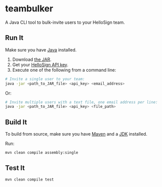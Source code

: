 # teambulker
A Java CLI tool to bulk-invite users to your HelloSign team.

## Run It

Make sure you have [Java](https://java.com/en/download/) installed.

1. Download [the JAR](/dist/teambulker.jar).
1. Get your [HelloSign API key](https://www.hellosign.com/home/myAccount/current_tab/integrations#api).
1. Execute one of the following from a command line:

```bash
# Invite a single user to your team:
java -jar <path_to_JAR_file> <api_key> <email_address>
```

Or:

```bash
# Invite multiple users with a text file, one email address per line:
java -jar <path_to_JAR_file> <api_key> <file_path>
```

## Build It

To build from source, make sure you have [Maven](https://maven.apache.org/) and a [JDK](http://www.oracle.com/technetwork/java/javase/downloads/index.html) installed.

Run:

```bash
mvn clean compile assembly:single
```

## Test It

```bash
mvn clean compile test
```